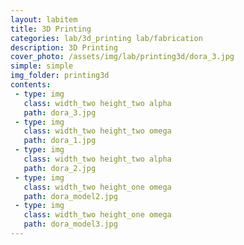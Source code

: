 ```yaml
---
layout: labitem
title: 3D Printing 
categories: lab/3d_printing lab/fabrication
description: 3D Printing 
cover_photo: /assets/img/lab/printing3d/dora_3.jpg
simple: simple
img_folder: printing3d
contents:
 - type: img
   class: width_two height_two alpha
   path: dora_3.jpg
 - type: img
   class: width_two height_two omega
   path: dora_1.jpg
 - type: img
   class: width_two height_two alpha
   path: dora_2.jpg
 - type: img
   class: width_two height_one omega
   path: dora_model2.jpg
 - type: img
   class: width_two height_one omega
   path: dora_model3.jpg
---
```

